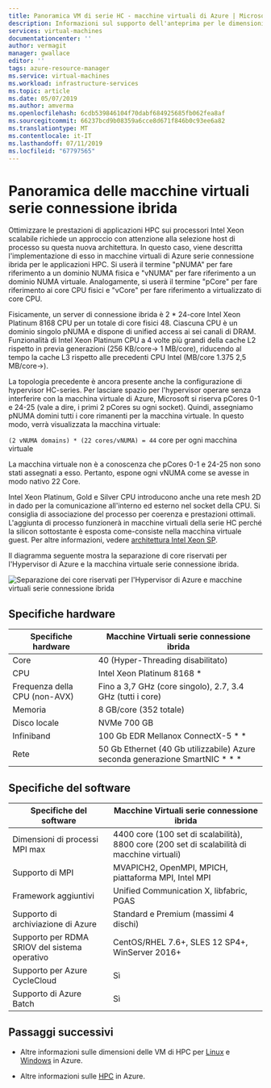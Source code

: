 ```yaml
---
title: Panoramica VM di serie HC - macchine virtuali di Azure | Microsoft Docs
description: Informazioni sul supporto dell'anteprima per le dimensioni di macchine virtuali serie HC in Azure.
services: virtual-machines
documentationcenter: ''
author: vermagit
manager: gwallace
editor: ''
tags: azure-resource-manager
ms.service: virtual-machines
ms.workload: infrastructure-services
ms.topic: article
ms.date: 05/07/2019
ms.author: amverma
ms.openlocfilehash: 6cdb539846104f70dabf684925685fb062fea8af
ms.sourcegitcommit: 66237bcd9b08359a6cce8d671f846b0c93ee6a82
ms.translationtype: MT
ms.contentlocale: it-IT
ms.lasthandoff: 07/11/2019
ms.locfileid: "67797565"
---
```

# <a name="hc-series-virtual-machine-overview"></a>Panoramica delle macchine virtuali serie connessione ibrida

Ottimizzare le prestazioni di applicazioni HPC sui processori Intel Xeon scalabile richiede un approccio con attenzione alla selezione host di processo su questa nuova architettura. In questo caso, viene descritta l'implementazione di esso in macchine virtuali di Azure serie connessione ibrida per le applicazioni HPC. Si userà il termine "pNUMA" per fare riferimento a un dominio NUMA fisica e "vNUMA" per fare riferimento a un dominio NUMA virtuale. Analogamente, si userà il termine "pCore" per fare riferimento ai core CPU fisici e "vCore" per fare riferimento a virtualizzato di core CPU.

Fisicamente, un server di connessione ibrida è 2 * 24-core Intel Xeon Platinum 8168 CPU per un totale di core fisici 48. Ciascuna CPU è un dominio singolo pNUMA e dispone di unified access ai sei canali di DRAM. Funzionalità di Intel Xeon Platinum CPU a 4 volte più grandi della cache L2 rispetto in previa generazioni (256 KB/core-> 1 MB/core), riducendo al tempo la cache L3 rispetto alle precedenti CPU Intel (MB/core 1.375 2,5 MB/core->).

La topologia precedente è ancora presente anche la configurazione di hypervisor HC-series. Per lasciare spazio per l'hypervisor operare senza interferire con la macchina virtuale di Azure, Microsoft si riserva pCores 0-1 e 24-25 (vale a dire, i primi 2 pCores su ogni socket). Quindi, assegniamo pNUMA domini tutti i core rimanenti per la macchina virtuale. In questo modo, verrà visualizzata la macchina virtuale:

`(2 vNUMA domains) * (22 cores/vNUMA) = 44` core per ogni macchina virtuale

La macchina virtuale non è a conoscenza che pCores 0-1 e 24-25 non sono stati assegnati a esso. Pertanto, espone ogni vNUMA come se avesse in modo nativo 22 Core.

Intel Xeon Platinum, Gold e Silver CPU introducono anche una rete mesh 2D in dado per la comunicazione all'interno ed esterno nel socket della CPU. Si consiglia di associazione del processo per coerenza e prestazioni ottimali. L'aggiunta di processo funzionerà in macchine virtuali della serie HC perché la silicon sottostante è esposta come-consiste nella macchina virtuale guest. Per altre informazioni, vedere [architettura Intel Xeon SP](https://bit.ly/2RCYkiE).

Il diagramma seguente mostra la separazione di core riservati per l'Hypervisor di Azure e la macchina virtuale serie connessione ibrida.

![Separazione dei core riservati per l'Hypervisor di Azure e macchine virtuali serie connessione ibrida](./media/hc-series-overview/segregation-cores.png)

## <a name="hardware-specifications"></a>Specifiche hardware

| Specifiche hardware          | Macchine Virtuali serie connessione ibrida                     |
|----------------------------------|----------------------------------|
| Core                            | 40 (Hyper-Threading disabilitato)                 |
| CPU                              | Intel Xeon Platinum 8168 *        |
| Frequenza della CPU (non-AVX)          | Fino a 3,7 GHz (core singolo), 2.7, 3.4 GHz (tutti i core) |
| Memoria                           | 8 GB/core (352 totale)            |
| Disco locale                       | NVMe 700 GB                      |
| Infiniband                       | 100 Gb EDR Mellanox ConnectX-5 * * |
| Rete                          | 50 Gb Ethernet (40 Gb utilizzabile) Azure seconda generazione SmartNIC * * * |

## <a name="software-specifications"></a>Specifiche del software

| Specifiche del software     | Macchine Virtuali serie connessione ibrida          |
|-----------------------------|-----------------------|
| Dimensioni di processi MPI max            | 4400 core (100 set di scalabilità), 8800 core (200 set di scalabilità di macchine virtuali) |
| Supporto di MPI                 | MVAPICH2, OpenMPI, MPICH, piattaforma MPI, Intel MPI  |
| Framework aggiuntivi       | Unified Communication X, libfabric, PGAS |
| Supporto di archiviazione di Azure       | Standard e Premium (massimi 4 dischi) |
| Supporto per RDMA SRIOV del sistema operativo   | CentOS/RHEL 7.6+, SLES 12 SP4+, WinServer 2016+ |
| Supporto per Azure CycleCloud    | Sì                         |
| Supporto di Azure Batch         | Sì                         |

## <a name="next-steps"></a>Passaggi successivi

* Altre informazioni sulle dimensioni delle VM di HPC per [Linux](https://docs.microsoft.com/azure/virtual-machines/linux/sizes-hpc) e [Windows](https://docs.microsoft.com/azure/virtual-machines/windows/sizes-hpc) in Azure.

* Altre informazioni sulle [HPC](https://docs.microsoft.com/azure/architecture/topics/high-performance-computing/) in Azure.
